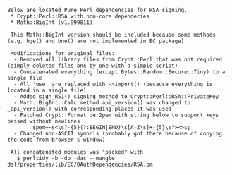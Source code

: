     Below are located Pure Perl dependencies for RSA signing.
     * Crypt::Perl::RSA with non-core dependecies
     * Math::BigInt (v1.999811).

     This Math::BigInt version should be included because some methods (e.g. bge() and bne() are not implemented in EC package)

     Modifications for original files:
      - Removed all library files from Crypt::Perl that was not required (simply deleted files one by one with a simple script)
      - Concatenated everything (except Bytes::Random::Secure::Tiny) to a single file
      - All 'use' are replaced with ->import() (because everything is located in a single file)
      - Added sign_RS1() signing method to Crypt::Perl::RSA::PrivateKey
      - Math::BigInt::Calc method api_version() was changed to _api_version() with corresponding places it was used
      - Patched Crypt::Format der2pem with string below to support keys passed without newlines
            $pem=~s<\s?-{5}(?:BEGIN|END)\s[A-Z\s]+-{5}\s?><>s;
      - Changed non-ASCII symbols (probably got there because of copying the code from browser's window)

     All concatenated modules was "packed" with
       $ perltidy -b -dp -dac --mangle dsl/properties/lib/EC/OAuthDependencies/RSA.pm